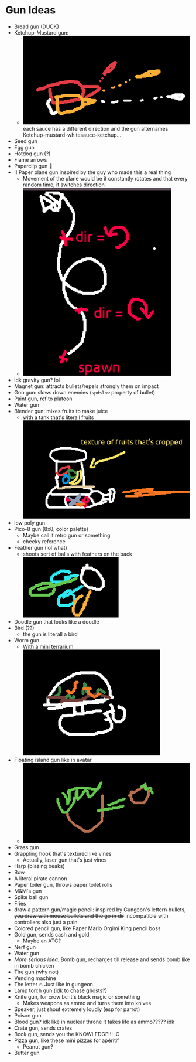 # Gun Ideas
- Bread gun (DUCK)
- Ketchup-Mustard gun: 
  - ![](Clipboard_2022-01-26-21-27-49.png)
  each sauce has a different direction and the gun alternames Ketchup-mustard-whitesauce-ketchup...
- Seed gun
- Egg gun
- Hotdog gun (?)
- Flame arrows
- Paperclip gun :paperclip:
- !! Paper plane gun inspired by the guy who made this a real thing
  - Movement of the plane would be it constantly rotates and that every random time, it switches direction 
  - ![](Clipboard_2022-01-26-21-42-36.png)
- idk gravity gun? lol
- Magnet gun: attracts bullets/repels strongly them on impact
- Goo gun: slows down enemies (`spdslow` property of bullet)
- Paint gun, ref to platoon
- Water gun
- Blender gun: mixes fruits to make juice
  - with a tank that's literall fruits 
  ![](Clipboard_2022-01-26-21-33-41.png)
- low poly gun
- Pico-8 gun (8x8, color palette)
  - Maybe call it retro gun or something
  - cheeky reference
- Feather gun (lol what)
  - shoots sort of balls with feathers on the back
  ![](Clipboard_2022-01-26-21-37-29.png)
- Doodle gun that looks like a doodle
- Bird (??) 
  - the gun is literall a bird
- Worm gun
  - With a mini terrarium
  ![](Clipboard_2022-01-26-21-38-41.png)
- Floating island gun like in avatar
  - ![](Clipboard_2022-01-26-21-39-22.png)
- Grass gun
- Grappling hook that's textured like vines
  - Actually, laser gun that's just vines
- Harp (blazing beaks)
- Bow
- A literal pirate cannon
- Paper toiler gun, throws paper toilet rolls
- M&M's gun
- Spike ball gun
- Fries
- ~~draw a pattern gun/magic pencil: inspired by Gungeon's lettern bullets, you draw with mouse bullets and the go in dir~~ incompatible with controllers also just a pain
- Colored pencil gun, like Paper Mario Orgimi King pencil boss
- Gold gun, sends cash and gold
  - Maybe an ATC?
- Nerf gun
- Water gun
- _More serious idea:_ Bomb gun, recharges till release and sends bomb like in bomb chicken
- Tire gun (why not)
- Vending machine
- The letter `r`. Just like in gungeon
- Lamp torch gun (idk to chase ghosts?)
- Knife gun, for crow bc it's black magic or something
  - Makes weapons as ammo and turns them into knives
- Speaker, just shout extremely loudly (esp for parrot)
- Poison gun
- Blood gun? idk like in nuclear throne it takes life as ammo????? idk
- Crate gun, sends crates
- Book gun, sends you the KNOWLEDGE!!! :O
- Pizza gun, like these mini pizzas for apéritif
  - Peanut gun?
- Butter gun